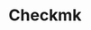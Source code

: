 ---
description: Open source monitoring software developed in Python and C++ for IT Infrastructure
  monitoring. It is used for the monitoring of servers, applications, networks, cloud
  infrastructures (public, private, hybrid), containers, storage, databases and environment
  sensors.
layout: stand
show_on_overview: true
logo: stands/checkmk/logo.png
new_this_year: In early 2021 we will be releasing the 2.0 version of the software,
  which will be our biggest release yet. Version 2.0 includes an overhaul of the GUI,
  dramatic performance improvements, integration with Prometheus, and ntop for a more
  holistic approach in monitoring, among others. Since the last FOSDEM, we also released
  our Documentation and Localization contribution programs.
showcase: "Our stand will be interesting for hobbyists building their homelab or IT\
  \ professionals who are managing their organization's infrastructure. In our stand\
  \ we'll share some insights of what we learned in the field, explain some of our\
  \ problem-solving approach in the job and show some demos. We'll also share how\
  \ we are trying to bridge the gap between IT Ops and DevOps teams\u2014 two teams\
  \ that historically have been working in silos\u2014 to improve collaboration."
themes:
- System administration
title: Checkmk
website: https://checkmk.com
---